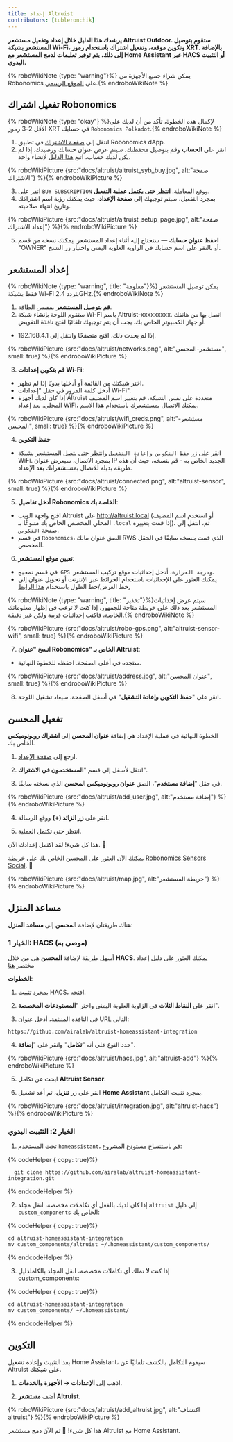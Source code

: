 ```yaml
---
title: إعداد Altruist
contributors: [tubleronchik]
---
```


**يرشدك هذا الدليل خلال إعداد وتفعيل مستشعر Altruist Outdoor. ستقوم بتوصيل المستشعر بشبكة Wi-Fi، وتكوين موقعه، وتفعيل اشتراك باستخدام رموز XRT. بالإضافة إلى ذلك، يتم توفير تعليمات لدمج المستشعر مع Home Assistant عبر HACS أو التثبيت اليدوي.**

{% roboWikiNote {type: "warning"}%} يمكن شراء جميع الأجهزة من Robonomics على [الموقع الرسمي](https://robonomics.network/devices/).{% endroboWikiNote %}

## تفعيل اشتراك Robonomics

{% roboWikiNote {type: "okay"} %}لإكمال هذه الخطوة، تأكد من أن لديك على الأقل 2-3 رموز XRT في حسابك `Robonomics Polkadot`.{% endroboWikiNote %}

1) انتقل إلى [صفحة الاشتراك](https://robonomics.app/#/rws-buy) في تطبيق Robonomics dApp.
2) انقر على **الحساب** وقم بتوصيل محفظتك. سيتم عرض عنوان حسابك ورصيدك.
إذا لم يكن لديك حساب، اتبع [هذا الدليل](https://wiki.robonomics.network/docs/create-account-in-dapp/) لإنشاء واحد.

{% roboWikiPicture {src:"docs/altruist/altruist_syb_buy.jpg", alt:"صفحة الاشتراك"} %}{% endroboWikiPicture %}

3) انقر على `BUY SUBSCRIPTION` ووقع المعاملة. **انتظر حتى يكتمل عملية التفعيل**.
4) بمجرد التفعيل، سيتم توجيهك إلى **صفحة الإعداد**، حيث يمكنك رؤية اسم اشتراكك وتاريخ انتهاء صلاحيته.

{% roboWikiPicture {src:"docs/altruist/altruist_setup_page.jpg", alt:"صفحة إعداد الاشتراك"} %}{% endroboWikiPicture %}

5) **احفظ عنوان حسابك** — ستحتاج إليه أثناء إعداد المستشعر. يمكنك نسخه من قسم "OWNER" أو بالنقر على اسم حسابك في الزاوية العلوية اليمنى واختيار زر النسخ.

## إعداد المستشعر

{% roboWikiNote {type: "warning", title: "معلومة"}%} يمكن توصيل المستشعر فقط بشبكة Wi-Fi بتردد 2.4GHz.{% endroboWikiNote %}

1) **قم بتوصيل المستشعر** بمقبس الطاقة.
2) ستقوم اللوحة بإنشاء شبكة Wi-Fi باسم Altruist-xxxxxxxxx. اتصل بها من هاتفك أو جهاز الكمبيوتر الخاص بك. يجب أن يتم توجيهك تلقائيًا لفتح نافذة التفويض.
- إذا لم يحدث ذلك، افتح متصفحًا وانتقل إلى 192.168.4.1.

{% roboWikiPicture {src:"docs/altruist/networks.png", alt:"مستشعر-المحسن", small: true} %}{% endroboWikiPicture %}

3) **قم بتكوين إعدادات Wi-Fi**:
- اختر شبكتك من القائمة أو أدخلها يدويًا إذا لم تظهر.
- أدخل كلمة المرور في حقل "إعدادات Wi-Fi".
- إذا كان لديك أجهزة Altruist متعددة على نفس الشبكة، قم بتغيير اسم المضيف المحلي. بعد إعداد WiFi، يمكنك الاتصال بمستشعرك باستخدام هذا الاسم.

{% roboWikiPicture {src:"docs/altruist/wifi_creds.png", alt:"مستشعر-المحسن", small: true} %}{% endroboWikiPicture %}

4) **حفظ التكوين**
- انقر على زر `حفظ التكوين وإعادة التشغيل` وانتظر حتى يتصل المستشعر بشبكة WiFi. بمجرد الاتصال، سيعرض عنوان IP الجديد الخاص به - قم بنسخه، حيث أن هذه طريقة بديلة للاتصال بمستشعراتك بعد الإعداد.

{% roboWikiPicture {src:"docs/altruist/connected.png", alt:"altruist-sensor", small: true} %}{% endroboWikiPicture %}

5) **أدخل تفاصيل Robonomics الخاصة بك**:
- افتح واجهة الويب Altruist على http://altruist.local (أو استخدم اسم المضيف المحلي المخصص الخاص بك متبوعًا بـ `.local` إذا قمت بتغييره). ثم، انتقل إلى صفحة `التكوين`.
- في قسم `Robonomics`، الصق عنوان مالك RWS الذي قمت بنسخه سابقًا في الحقل المخصص.

6) **تعيين موقع المستشعر**:
- في قسم `تصحيح GPS ودرجة الحرارة`، أدخل إحداثيات موقع تركيب المستشعر.
- يمكنك العثور على الإحداثيات باستخدام الخرائط عبر الإنترنت أو تحويل عنوان إلى خط العرض/خط الطول باستخدام [هذا الرابط.](https://www.latlong.net/convert-address-to-lat-long.html)

{% roboWikiNote {type: "warning", title: "تحذير"}%}سيتم عرض إحداثيات المستشعر بعد ذلك على خريطة متاحة للجمهور. إذا كنت لا ترغب في إظهار معلوماتك الخاصة، فاكتب إحداثيات قريبة ولكن غير دقيقة.{% endroboWikiNote %}

{% roboWikiPicture {src:"docs/altruist/robo-gps.png", alt:"altruist-sensor-wifi", small: true} %}{% endroboWikiPicture %}

7) **انسخ "عنوان Robonomics" الخاص بـ Altruist**:
- ستجده في أعلى الصفحة. احفظه للخطوة النهائية.

{% roboWikiPicture {src:"docs/altruist/address.jpg", alt:"عنوان المحسن",  small: true} %}{% endroboWikiPicture %}

8) انقر على "**حفظ التكوين وإعادة التشغيل**" في أسفل الصفحة. سيعاد تشغيل اللوحة.

## تفعيل المحسن
الخطوة النهائية في عملية الإعداد هي إضافة **عنوان المحسن** إلى **اشتراك روبونوميكس** الخاص بك.

1) ارجع إلى [صفحة الإعداد](https://robonomics.app/#/rws-setup).

2) انتقل لأسفل إلى قسم "**المستخدمون في الاشتراك**".

3) في حقل "**إضافة مستخدم**"، الصق **عنوان روبونوميكس المحسن** الذي نسخته سابقًا.

{% roboWikiPicture {src:"docs/altruist/add_user.jpg", alt:"إضافة مستخدم"} %}{% endroboWikiPicture %}

4) انقر على **زر الزائد (+)** ووقع الرسالة.

5) انتظر حتى تكتمل العملية.

هذا كل شيء! لقد اكتمل إعدادك الآن. 🎉

يمكنك الآن العثور على المحسن الخاص بك على خريطة [Robonomics Sensors Social](https://sensors.social/#). 🚀

{% roboWikiPicture {src:"docs/altruist/map.jpg", alt:"خريطة المستشعر"} %}{% endroboWikiPicture %}

## مساعد المنزل

هناك طريقتان لإضافة **المحسن** إلى **مساعد المنزل**:

### الخيار 1: HACS (موصى به)

أسهل طريقة لإضافة **المحسن** هي من خلال **HACS**. يمكنك العثور على دليل إعداد مختصر [هنا](https://hacs.xyz/docs/use/)

**الخطوات**:
1) بمجرد تثبيت HACS، افتحه.

2) انقر على **النقاط الثلاث** في الزاوية العلوية اليمنى واختر "**المستودعات المخصصة**".

3) في النافذة المنبثقة، أدخل عنوان URL التالي:

```
https://github.com/airalab/altruist-homeassistant-integration
```
4) حدد النوع على أنه "**تكامل**" وانقر على "**إضافة**".

{% roboWikiPicture {src:"docs/altruist/hacs.jpg", alt:"altruist-add"} %}{% endroboWikiPicture %}

5) ابحث عن تكامل **Altruist Sensor**.

6) انقر على زر **تنزيل**، ثم أعد تشغيل **Home Assistant** بمجرد تثبيت التكامل.

{% roboWikiPicture {src:"docs/altruist/integration.jpg", alt:"altruist-hacs"} %}{% endroboWikiPicture %}

### الخيار 2: التثبيت اليدوي

1) تحت المستخدم `homeassistant`، قم باستنساخ مستودع المشروع:

{% codeHelper { copy: true}%}

```shell
  git clone https://github.com/airalab/altruist-homeassistant-integration.git
```

{% endcodeHelper %}

2) إذا كان لديك بالفعل أي تكاملات مخصصة، انقل مجلد `altruist` إلى دليل `custom_components` الخاص بك:

{% codeHelper { copy: true}%}

```
cd altruist-homeassistant-integration
mv custom_components/altruist ~/.homeassistant/custom_components/
```

{% endcodeHelper %}

3) إذا كنت **لا** تملك أي تكاملات مخصصة، انقل المجلد بالكاملدليل custom_components:

{% codeHelper { copy: true}%}

 ```
cd altruist-homeassistant-integration
mv custom_components/ ~/.homeassistant/
```

{% endcodeHelper %}

## التكوين

بعد التثبيت وإعادة تشغيل Home Assistant، سيقوم التكامل بالكشف تلقائيًا عن Altruist على شبكتك.

1) اذهب إلى **الإعدادات → الأجهزة والخدمات**.

2) أضف **مستشعر Altruist**.

{% roboWikiPicture {src:"docs/altruist/add_altruist.jpg", alt:"اكتشاف altruist"} %}{% endroboWikiPicture %}

هذا كل شيء! 🚀 تم الآن دمج مستشعر Altruist مع Home Assistant.